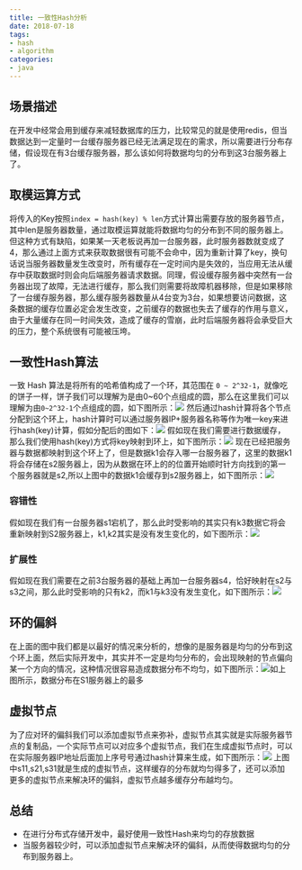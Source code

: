 ```yaml
---
title: 一致性Hash分析
date: 2018-07-18
tags:
- hash
- algorithm
categories:
- java
---
```

## 场景描述
在开发中经常会用到缓存来减轻数据库的压力，比较常见的就是使用redis，但当数据达到一定量时一台缓存服务器已经无法满足现在的需求，所以需要进行分布存储，假设现在有3台缓存服务器，那么该如何将数据均匀的分布到这3台服务器上了。
## 取模运算方式
将传入的Key按照`index = hash(key) % len`方式计算出需要存放的服务器节点，其中len是服务器数量，通过取模运算就能将数据均匀的分布到不同的服务器上。但这种方式有缺陷，如果某一天老板说再加一台服务器，此时服务器数就变成了4，那么通过上面方式来获取数据很有可能不会命中，因为重新计算了key，换句话说当服务器数量发生改变时，所有缓存在一定时间内是失效的，当应用无法从缓存中获取数据时则会向后端服务器请求数据。同理，假设缓存服务器中突然有一台务器出现了故障，无法进行缓存，那么我们则需要将故障机器移除，但是如果移除了一台缓存服务器，那么缓存服务器数量从4台变为3台，如果想要访问数据，这条数据的缓存位置必定会发生改变，之前缓存的数据也失去了缓存的作用与意义，由于大量缓存在同一时间失效，造成了缓存的雪崩，此时后端服务器将会承受巨大的压力，整个系统很有可能被压垮。
<!--more-->
## 一致性Hash算法
一致 Hash 算法是将所有的哈希值构成了一个环，其范围在 `0 ~ 2^32-1`，就像吃的饼子一样，饼子我们可以理解为是由0~60个点组成的圆，那么在这里我们可以理解为由`0~2^32-1`个点组成的圆，如下图所示：![](https://upload-images.jianshu.io/upload_images/13023122-5d57d235a45ff089.png?imageMogr2/auto-orient/strip%7CimageView2/2/w/1240)
然后通过hash计算将各个节点分配到这个环上，hash计算时可以通过服务器IP+服务器名称等作为唯一key来进行hash(key)计算，假如分配后的图如下：![](https://upload-images.jianshu.io/upload_images/13023122-901a27aa013d535d.png?imageMogr2/auto-orient/strip%7CimageView2/2/w/1240)
假如现在我们需要进行数据缓存，那么我们使用hash(key)方式将key映射到环上，如下图所示：![](https://upload-images.jianshu.io/upload_images/13023122-7f5413e714c3c0da.png?imageMogr2/auto-orient/strip%7CimageView2/2/w/1240)
现在已经把服务器与数据都映射到这个环上了，但是数据k1会存入哪一台服务器了，这里的数据k1将会存储在s2服务器上，因为从数据在环上的的位置开始顺时针方向找到的第一个服务器就是s2,所以上图中的数据k1会缓存到s2服务器上，如下图所示：![](https://upload-images.jianshu.io/upload_images/13023122-89e79acab91e7a88.png?imageMogr2/auto-orient/strip%7CimageView2/2/w/1240)
### 容错性
假如现在我们有一台服务器s1宕机了，那么此时受影响的其实只有k3数据它将会重新映射到S2服务器上，k1,k2其实是没有发生变化的，如下图所示：![](https://upload-images.jianshu.io/upload_images/13023122-b296891ea3c18d8f.png?imageMogr2/auto-orient/strip%7CimageView2/2/w/1240)
### 扩展性
假如现在我们需要在之前3台服务器的基础上再加一台服务器s4，恰好映射在s2与s3之间，那么此时受影响的只有k2，而k1与k3没有发生变化，如下图所示：![](https://upload-images.jianshu.io/upload_images/13023122-49aa1433cecc9df5.png?imageMogr2/auto-orient/strip%7CimageView2/2/w/1240)
## 环的偏斜
在上面的图中我们都是以最好的情况来分析的，想像的是服务器是均匀的分布到这个环上面，然后实际开发中，其实并不一定是均匀分布的，会出现映射的节点偏向某一个方向的情况，这种情况很容易造成数据分布不均匀，如下图所示：![](https://upload-images.jianshu.io/upload_images/13023122-e15db68df38ab7f1.png?imageMogr2/auto-orient/strip%7CimageView2/2/w/1240)如上图所示，数据分布在S1服务器上的最多
## 虚拟节点
为了应对环的偏斜我们可以添加虚拟节点来弥补，虚拟节点其实就是实际服务器节点的复制品，一个实际节点可以对应多个虚拟节点，我们在生成虚拟节点时，可以在实际服务器IP地址后面加上序号号通过hash计算来生成，如下图所示：![](https://upload-images.jianshu.io/upload_images/13023122-6080e76a2fdc81d8.png?imageMogr2/auto-orient/strip%7CimageView2/2/w/1240)
上图中s11,s21,s31就是生成的虚拟节点，这样缓存的分布就均匀得多了，还可以添加更多的虚拟节点来解决环的偏斜，虚拟节点越多缓存分布越均匀。
## 总结
* 在进行分布式存储开发中，最好使用一致性Hash来均匀的存放数据
* 当服务器较少时，可以添加虚拟节点来解决环的偏斜，从而使得数据均匀的分布到服务器上。